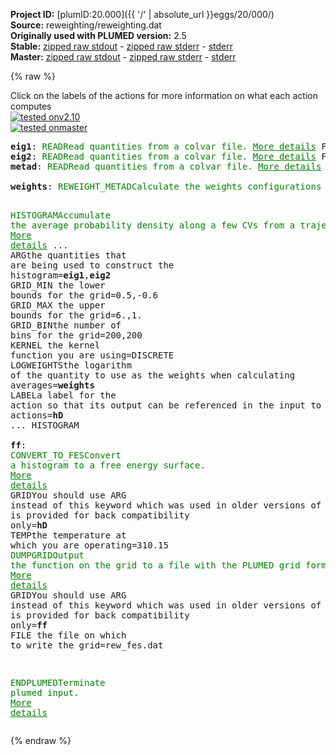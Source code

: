 **Project ID:** [plumID:20.000]({{ '/' | absolute_url }}eggs/20/000/)  
**Source:** reweighting/reweighting.dat  
**Originally used with PLUMED version:** 2.5  
**Stable:** [zipped raw stdout](reweighting.dat.plumed.stdout.txt.zip) - [zipped raw stderr](reweighting.dat.plumed.stderr.txt.zip) - [stderr](reweighting.dat.plumed.stderr)  
**Master:** [zipped raw stdout](reweighting.dat.plumed_master.stdout.txt.zip) - [zipped raw stderr](reweighting.dat.plumed_master.stderr.txt.zip) - [stderr](reweighting.dat.plumed_master.stderr)  

{% raw %}
<div class="plumedpreheader">
<div class="headerInfo" id="value_details_data/reweighting/reweighting.dat"> Click on the labels of the actions for more information on what each action computes </div>
<div class="containerBadge">
<div class="headerBadge"><a href="reweighting.dat.plumed.stderr"><img src="https://img.shields.io/badge/v2.10-passing-green.svg" alt="tested onv2.10" /></a></div>
<div class="headerBadge"><a href="reweighting.dat.plumed_master.stderr"><img src="https://img.shields.io/badge/master-failed-red.svg" alt="tested onmaster" /></a></div>
</div>
</div>
<pre class="plumedlisting">
<b name="data/reweighting/reweighting.dateig1" onclick='showPath("data/reweighting/reweighting.dat","data/reweighting/reweighting.dateig1","data/reweighting/reweighting.dateig1","brown")'>eig1</b>: <span class="plumedtooltip" style="color:green">READ<span class="right">Read quantities from a colvar file. <a href="https://www.plumed.org/doc-master/user-doc/html/READ" style="color:green">More details</a><i></i></span></span> <span class="plumedtooltip">FILE<span class="right">the name of the file from which to read these quantities<i></i></span></span>=../test_data/metad_data.dat <span class="plumedtooltip">VALUES<span class="right">the values to read from the file<i></i></span></span>=eig1 <span class="plumedtooltip">IGNORE_FORCES<span class="right"> use this flag if the forces added by any bias can be safely ignored<i></i></span></span> <span class="plumedtooltip">IGNORE_TIME<span class="right"> ignore the time in the colvar file<i></i></span></span>
<span style="display:none;" id="data/reweighting/reweighting.dateig1">The READ action with label <b>eig1</b> calculates the following quantities:<table  align="center" frame="void" width="95%" cellpadding="5%"><tr><td width="5%"><b> Quantity </b>  </td><td><b> Description </b> </td></tr><tr><td width="5%">eig1..#!custom</td><td>the names of the output components for this action depend on the actions input file see the example inputs below for details</td></tr></table></span><b name="data/reweighting/reweighting.dateig2" onclick='showPath("data/reweighting/reweighting.dat","data/reweighting/reweighting.dateig2","data/reweighting/reweighting.dateig2","brown")'>eig2</b>: <span class="plumedtooltip" style="color:green">READ<span class="right">Read quantities from a colvar file. <a href="https://www.plumed.org/doc-master/user-doc/html/READ" style="color:green">More details</a><i></i></span></span> <span class="plumedtooltip">FILE<span class="right">the name of the file from which to read these quantities<i></i></span></span>=../test_data/metad_data.dat <span class="plumedtooltip">VALUES<span class="right">the values to read from the file<i></i></span></span>=eig2 <span class="plumedtooltip">IGNORE_FORCES<span class="right"> use this flag if the forces added by any bias can be safely ignored<i></i></span></span> <span class="plumedtooltip">IGNORE_TIME<span class="right"> ignore the time in the colvar file<i></i></span></span>
<span style="display:none;" id="data/reweighting/reweighting.dateig2">The READ action with label <b>eig2</b> calculates the following quantities:<table  align="center" frame="void" width="95%" cellpadding="5%"><tr><td width="5%"><b> Quantity </b>  </td><td><b> Description </b> </td></tr><tr><td width="5%">eig2..#!custom</td><td>the names of the output components for this action depend on the actions input file see the example inputs below for details</td></tr></table></span><b name="data/reweighting/reweighting.datmetad" onclick='showPath("data/reweighting/reweighting.dat","data/reweighting/reweighting.datmetad","data/reweighting/reweighting.datmetad","brown")'>metad</b>: <span class="plumedtooltip" style="color:green">READ<span class="right">Read quantities from a colvar file. <a href="https://www.plumed.org/doc-master/user-doc/html/READ" style="color:green">More details</a><i></i></span></span> <span class="plumedtooltip">FILE<span class="right">the name of the file from which to read these quantities<i></i></span></span>=../test_data/metad_data.dat <span class="plumedtooltip">VALUES<span class="right">the values to read from the file<i></i></span></span>=metad.* <span class="plumedtooltip">IGNORE_FORCES<span class="right"> use this flag if the forces added by any bias can be safely ignored<i></i></span></span> <span class="plumedtooltip">IGNORE_TIME<span class="right"> ignore the time in the colvar file<i></i></span></span>
<br/><span style="display:none;" id="data/reweighting/reweighting.datmetad">The READ action with label <b>metad</b> calculates the following quantities:<table  align="center" frame="void" width="95%" cellpadding="5%"><tr><td width="5%"><b> Quantity </b>  </td><td><b> Description </b> </td></tr><tr><td width="5%">metad..#!custom</td><td>the names of the output components for this action depend on the actions input file see the example inputs below for details</td></tr></table></span><b name="data/reweighting/reweighting.datweights" onclick='showPath("data/reweighting/reweighting.dat","data/reweighting/reweighting.datweights","data/reweighting/reweighting.datweights","brown")'>weights</b>: <span class="plumedtooltip" style="color:green">REWEIGHT_METAD<span class="right">Calculate the weights configurations should contribute to the histogram in a simulation in which a metadynamics bias acts upon the system. <a href="https://www.plumed.org/doc-master/user-doc/html/REWEIGHT_METAD" style="color:green">More details</a><i></i></span></span> <span class="plumedtooltip">TEMP<span class="right">the system temperature<i></i></span></span>=310.15 <span class="plumedtooltip">ARG<span class="right"> the biases that must be taken into account when reweighting<i></i></span></span>=<b name="data/reweighting/reweighting.datmetad">metad.rbias</b>

<span style="display:none;" id="data/reweighting/reweighting.datweights">The REWEIGHT_METAD action with label <b>weights</b> calculates the following quantities:<table  align="center" frame="void" width="95%" cellpadding="5%"><tr><td width="5%"><b> Quantity </b>  </td><td><b> Description </b> </td></tr><tr><td width="5%">weights.value</td><td>the weight to use for this frame to negate the effect the metadynamics bias</td></tr></table></span><span class="plumedtooltip" style="color:green">HISTOGRAM<span class="right">Accumulate the average probability density along a few CVs from a trajectory. <a href="https://www.plumed.org/doc-master/user-doc/html/HISTOGRAM" style="color:green">More details</a><i></i></span></span> ...
  <span class="plumedtooltip">ARG<span class="right">the quantities that are being used to construct the histogram<i></i></span></span>=<b name="data/reweighting/reweighting.dateig1">eig1</b>,<b name="data/reweighting/reweighting.dateig2">eig2</b>
  <span class="plumedtooltip">GRID_MIN<span class="right"> the lower bounds for the grid<i></i></span></span>=0.5,-0.6
  <span class="plumedtooltip">GRID_MAX<span class="right"> the upper bounds for the grid<i></i></span></span>=6.,1.
  <span class="plumedtooltip">GRID_BIN<span class="right">the number of bins for the grid<i></i></span></span>=200,200
  <span class="plumedtooltip">KERNEL<span class="right"> the kernel function you are using<i></i></span></span>=DISCRETE
  <span class="plumedtooltip">LOGWEIGHTS<span class="right">the logarithm of the quantity to use as the weights when calculating averages<i></i></span></span>=<b name="data/reweighting/reweighting.datweights">weights</b>
  <span class="plumedtooltip">LABEL<span class="right">a label for the action so that its output can be referenced in the input to other actions<i></i></span></span>=<b name="data/reweighting/reweighting.dathD" onclick='showPath("data/reweighting/reweighting.dat","data/reweighting/reweighting.dathD","data/reweighting/reweighting.dathD","brown")'>hD</b>
... HISTOGRAM
<br/><span style="display:none;" id="data/reweighting/reweighting.dathD">The HISTOGRAM action with label <b>hD</b> calculates the following quantities:<table  align="center" frame="void" width="95%" cellpadding="5%"><tr><td width="5%"><b> Quantity </b>  </td><td><b> Description </b> </td></tr><tr><td width="5%">hD.value</td><td>the estimate of the histogram as a function of the argument that was obtained</td></tr></table></span><b name="data/reweighting/reweighting.datff" onclick='showPath("data/reweighting/reweighting.dat","data/reweighting/reweighting.datff","data/reweighting/reweighting.datff","brown")'>ff</b>: <span class="plumedtooltip" style="color:green">CONVERT_TO_FES<span class="right">Convert a histogram to a free energy surface. <a href="https://www.plumed.org/doc-master/user-doc/html/CONVERT_TO_FES" style="color:green">More details</a><i></i></span></span> <span class="plumedtooltip">GRID<span class="right">You should use ARG instead of this keyword which was used in older versions of PLUMED and is provided for back compatibility only<i></i></span></span>=<b name="data/reweighting/reweighting.dathD">hD</b> <span class="plumedtooltip">TEMP<span class="right">the temperature at which you are operating<i></i></span></span>=310.15
<span style="display:none;" id="data/reweighting/reweighting.datff">The CONVERT_TO_FES action with label <b>ff</b> calculates the following quantities:<table  align="center" frame="void" width="95%" cellpadding="5%"><tr><td width="5%"><b> Quantity </b>  </td><td><b> Description </b> </td></tr><tr><td width="5%">ff.value</td><td>the free energy surface</td></tr></table></span><span class="plumedtooltip" style="color:green">DUMPGRID<span class="right">Output the function on the grid to a file with the PLUMED grid format. <a href="https://www.plumed.org/doc-master/user-doc/html/DUMPGRID" style="color:green">More details</a><i></i></span></span> <span class="plumedtooltip">GRID<span class="right">You should use ARG instead of this keyword which was used in older versions of PLUMED and is provided for back compatibility only<i></i></span></span>=<b name="data/reweighting/reweighting.datff">ff</b> <span class="plumedtooltip">FILE<span class="right"> the file on which to write the grid<i></i></span></span>=rew_fes.dat


<span style="display:none;" id="data/reweighting/reweighting.dat">The DUMPGRID action with label <b></b> calculates something</span><span class="plumedtooltip" style="color:green">ENDPLUMED<span class="right">Terminate plumed input. <a href="https://www.plumed.org/doc-master/user-doc/html/ENDPLUMED" style="color:green">More details</a><i></i></span></span><span style="color:blue" class="comment">
</span></pre>
{% endraw %}
